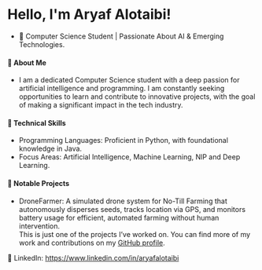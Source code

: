 # Hello, I'm Aryaf Alotaibi!
  - 📖 Computer Science Student | Passionate About AI & Emerging Technologies.
#### 🔹 About Me
- I am a dedicated Computer Science student with a deep passion for artificial intelligence and programming. I am constantly seeking opportunities to learn and contribute to innovative projects, with the goal of making a significant impact in the tech industry.
#### 🔹 Technical Skills<br/>
   * Programming Languages: Proficient in Python, with foundational knowledge in Java.
   * Focus Areas: Artificial Intelligence, Machine Learning, NlP and Deep Learning.
#### 🔹 Notable Projects
   * DroneFarmer: A simulated drone system for No-Till Farming that autonomously disperses seeds, tracks location via GPS, and monitors battery usage for efficient, automated farming without human intervention.<br/>
This is just one of the projects I’ve worked on. You can find more of my work and contributions on my [GitHub profile](https://github.com/AryafAlotaibi).<br/>

🔗 LinkedIn: https://www.linkedin.com/in/aryafalotaibi 

<!---
AryafAlotaibi/AryafAlotaibi is a ✨ special ✨ repository because its `README.md` (this file) appears on your GitHub profile.
You can click the Preview link to take a look at your changes.
--->
